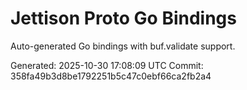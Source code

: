 # Jettison Proto Go Bindings

Auto-generated Go bindings with buf.validate support.

Generated: 2025-10-30 17:08:09 UTC
Commit: 358fa49b3d8be1792251b5c47c0ebf66ca2fb2a4
